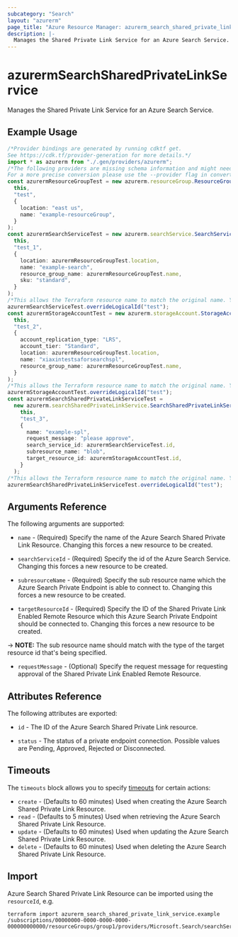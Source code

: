 ```yaml
---
subcategory: "Search"
layout: "azurerm"
page_title: "Azure Resource Manager: azurerm_search_shared_private_link_service"
description: |-
  Manages the Shared Private Link Service for an Azure Search Service.
---
```


# azurermSearchSharedPrivateLinkService

Manages the Shared Private Link Service for an Azure Search Service.

## Example Usage

```typescript
/*Provider bindings are generated by running cdktf get.
See https://cdk.tf/provider-generation for more details.*/
import * as azurerm from "./.gen/providers/azurerm";
/*The following providers are missing schema information and might need manual adjustments to synthesize correctly: azurerm.
For a more precise conversion please use the --provider flag in convert.*/
const azurermResourceGroupTest = new azurerm.resourceGroup.ResourceGroup(
  this,
  "test",
  {
    location: "east us",
    name: "example-resourceGroup",
  }
);
const azurermSearchServiceTest = new azurerm.searchService.SearchService(
  this,
  "test_1",
  {
    location: azurermResourceGroupTest.location,
    name: "example-search",
    resource_group_name: azurermResourceGroupTest.name,
    sku: "standard",
  }
);
/*This allows the Terraform resource name to match the original name. You can remove the call if you don't need them to match.*/
azurermSearchServiceTest.overrideLogicalId("test");
const azurermStorageAccountTest = new azurerm.storageAccount.StorageAccount(
  this,
  "test_2",
  {
    account_replication_type: "LRS",
    account_tier: "Standard",
    location: azurermResourceGroupTest.location,
    name: "xiaxintestsaforsearchspl",
    resource_group_name: azurermResourceGroupTest.name,
  }
);
/*This allows the Terraform resource name to match the original name. You can remove the call if you don't need them to match.*/
azurermStorageAccountTest.overrideLogicalId("test");
const azurermSearchSharedPrivateLinkServiceTest =
  new azurerm.searchSharedPrivateLinkService.SearchSharedPrivateLinkService(
    this,
    "test_3",
    {
      name: "example-spl",
      request_message: "please approve",
      search_service_id: azurermSearchServiceTest.id,
      subresource_name: "blob",
      target_resource_id: azurermStorageAccountTest.id,
    }
  );
/*This allows the Terraform resource name to match the original name. You can remove the call if you don't need them to match.*/
azurermSearchSharedPrivateLinkServiceTest.overrideLogicalId("test");

```

## Arguments Reference

The following arguments are supported:

*   `name` - (Required) Specify the name of the Azure Search Shared Private Link Resource. Changing this forces a new resource to be created.

*   `searchServiceId` - (Required) Specify the id of the Azure Search Service. Changing this forces a new resource to be created.

*   `subresourceName` - (Required) Specify the sub resource name which the Azure Search Private Endpoint is able to connect to. Changing this forces a new resource to be created.

*   `targetResourceId` - (Required) Specify the ID of the Shared Private Link Enabled Remote Resource which this Azure Search Private Endpoint should be connected to. Changing this forces a new resource to be created.

\-> **NOTE:** The sub resource name should match with the type of the target resource id that's being specified.

* `requestMessage` - (Optional) Specify the request message for requesting approval of the Shared Private Link Enabled Remote Resource.

## Attributes Reference

The following attributes are exported:

*   `id` - The ID of the Azure Search Shared Private Link resource.

*   `status` - The status of a private endpoint connection. Possible values are Pending, Approved, Rejected or Disconnected.

## Timeouts

The `timeouts` block allows you to specify [timeouts](https://www.terraform.io/docs/configuration/resources.html#timeouts) for certain actions:

* `create` - (Defaults to 60 minutes) Used when creating the Azure Search Shared Private Link Resource.
* `read` - (Defaults to 5 minutes) Used when retrieving the Azure Search Shared Private Link Resource.
* `update` - (Defaults to 60 minutes) Used when updating the Azure Search Shared Private Link Resource.
* `delete` - (Defaults to 60 minutes) Used when deleting the Azure Search Shared Private Link Resource.

## Import

Azure Search Shared Private Link Resource can be imported using the `resourceId`, e.g.

```console
terraform import azurerm_search_shared_private_link_service.example /subscriptions/00000000-0000-0000-0000-000000000000/resourceGroups/group1/providers/Microsoft.Search/searchServices/service1/sharedPrivateLinkResources/resource1
```
